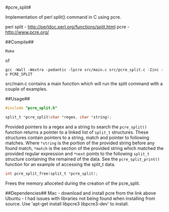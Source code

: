 #pcre_split#

Implementation of perl split() command in C using pcre.

perl split - http://perldoc.perl.org/functions/split.html
pcre - http://www.pcre.org/

##Compile##
```
Make
```
of
```
gcc -Wall -Wextra -pedantic -lpcre src/main.c src/pcre_split.c -Iinc -o PCRE_SPLIT
```

src/main.c contains a  main function which will run the split command with a couple of examples.

##Usage##
```C
#include "pcre_split.h"
```

```C
split_t *pcre_split(char *regex, char *string);
```
Provided pointers to a regex and a string to search the `pcre_split()` function returns a pointer to a linked list of `split_t` structures. These structures contain pointers to a string, match and pointer to following matches. Where `*string` is the portion of the provided string before any found match, `*match` is the section of the provided string which matched the provided regular expression and `*next` points to the following `split_t` structure containing the remained of the data.
See the `pcre_split_print()` function for an example of accessing the split_t data.

```C
int pcre_split_free(split_t *pcre_split);
```
Frees the memory alloceted during the creation of the pcre_split.


##Dependencies##
Mac - download and install pcre from the link above
Ubuntu - I had issues with libraries not being found when installing from source. Use 'apt-get install libpcre3 libpcre3-dev' to install.
